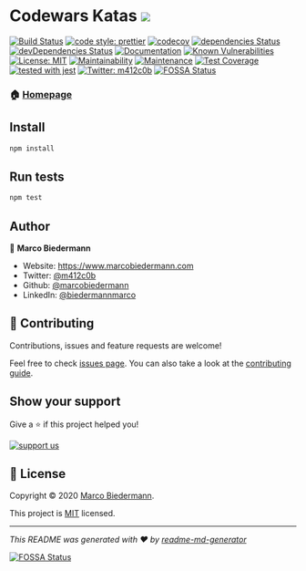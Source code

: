 # Codewars Katas ![](https://www.codewars.com/users/marcobiedermann/badges/micro)

[![Build Status](https://travis-ci.com/marcobiedermann/codewars.svg?branch=master)](https://travis-ci.com/marcobiedermann/codewars)
[![code style: prettier](https://img.shields.io/badge/code_style-prettier-ff69b4.svg?style=flat-square)](https://github.com/prettier/prettier)
[![codecov](https://codecov.io/gh/marcobiedermann/codewars/branch/master/graph/badge.svg)](https://codecov.io/gh/marcobiedermann/codewars)
[![dependencies Status](https://david-dm.org/marcobiedermann/codewars/status.svg)](https://david-dm.org/marcobiedermann/codewars)
[![devDependencies Status](https://david-dm.org/marcobiedermann/codewars/dev-status.svg)](https://david-dm.org/marcobiedermann/codewars?type=dev)
[![Documentation](https://img.shields.io/badge/documentation-yes-brightgreen.svg)](https://github.com/marcobiedermann/codewars#readme)
[![Known Vulnerabilities](https://snyk.io/test/github/marcobiedermann/codewars/badge.svg?targetFile=package.json)](https://snyk.io/test/github/marcobiedermann/codewars?targetFile=package.json)
[![License: MIT](https://img.shields.io/github/license/marcobiedermann/codewars)](https://github.com/marcobiedermann/codewars/blob/master/LICENSE)
[![Maintainability](https://api.codeclimate.com/v1/badges/5f22e7a8dbbcae57e724/maintainability)](https://codeclimate.com/github/marcobiedermann/codewars/maintainability)
[![Maintenance](https://img.shields.io/badge/Maintained%3F-yes-green.svg)](https://github.com/marcobiedermann/codewars/graphs/commit-activity)
[![Test Coverage](https://api.codeclimate.com/v1/badges/5f22e7a8dbbcae57e724/test_coverage)](https://codeclimate.com/github/marcobiedermann/codewars/test_coverage)
[![tested with jest](https://img.shields.io/badge/tested_with-jest-99424f.svg)](https://github.com/facebook/jest)
[![Twitter: m412c0b](https://img.shields.io/twitter/follow/m412c0b.svg?style=social)](https://twitter.com/m412c0b)
[![FOSSA Status](https://app.fossa.io/api/projects/git%2Bgithub.com%2Fmarcobiedermann%2Fcodewars.svg?type=shield)](https://app.fossa.io/projects/git%2Bgithub.com%2Fmarcobiedermann%2Fcodewars?ref=badge_shield)

### 🏠 [Homepage](https://github.com/marcobiedermann/codewars#readme)

## Install

```sh
npm install
```

## Run tests

```sh
npm test
```

## Author

👤 **Marco Biedermann**

- Website: https://www.marcobiedermann.com
- Twitter: [@m412c0b](https://twitter.com/m412c0b)
- Github: [@marcobiedermann](https://github.com/marcobiedermann)
- LinkedIn: [@biedermannmarco](https://linkedin.com/in/biedermannmarco)

## 🤝 Contributing

Contributions, issues and feature requests are welcome!

Feel free to check [issues page](https://github.com/marcobiedermann/codewars/issues). You can also take a look at the [contributing guide](https://github.com/marcobiedermann/codewars/blob/master/CONTRIBUTING.md).

## Show your support

Give a ⭐️ if this project helped you!

[![support us](https://img.shields.io/badge/become-a%20patreon%20us-orange.svg?cacheSeconds=2592000)](https://www.patreon.com/marcobiedermann)

## 📝 License

Copyright © 2020 [Marco Biedermann](https://github.com/marcobiedermann).

This project is [MIT](https://github.com/marcobiedermann/codewars/blob/master/LICENSE) licensed.

---

_This README was generated with ❤️ by [readme-md-generator](https://github.com/kefranabg/readme-md-generator)_


[![FOSSA Status](https://app.fossa.io/api/projects/git%2Bgithub.com%2Fmarcobiedermann%2Fcodewars.svg?type=large)](https://app.fossa.io/projects/git%2Bgithub.com%2Fmarcobiedermann%2Fcodewars?ref=badge_large)